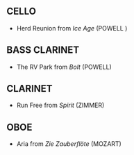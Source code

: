 ## CELLO
- Herd Reunion from *Ice Age* (POWELL )

## BASS CLARINET
- The RV Park from *Bolt* (POWELL)

## CLARINET
- Run Free from *Spirit* (ZIMMER)

## OBOE
- Aria from *Zie Zauberflöte* (MOZART)
